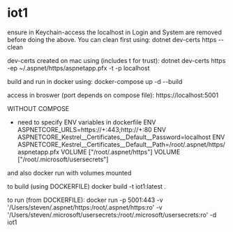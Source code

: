 # iot1

ensure in Keychain-access the localhost in Login and System are removed before doing the above. You can clean first using:
dotnet dev-certs https --clean

dev-certs created on mac using (includes t for trust):
dotnet dev-certs https -ep ~/.aspnet/https/aspnetapp.pfx -t -p localhost

build and run in docker using:
docker-compose up -d --build

access in broswer (port depends on compose file):
https://localhost:5001


WITHOUT COMPOSE
- need to specify ENV variables in dockerfile
ENV ASPNETCORE_URLS=https://+:443;http://+:80
ENV ASPNETCORE_Kestrel__Certificates__Default__Password=localhost
ENV ASPNETCORE_Kestrel__Certificates__Default__Path=/root/.aspnet/https/aspnetapp.pfx
VOLUME ["/root/.aspnet/https"]
VOLUME ["/root/.microsoft/usersecrets"]

and also docker run with volumes mounted

to build (using DOCKERFILE)
docker build -t iot1:latest .

to run (from DOCKERFILE):
docker run  -p 5001:443 -v '/Users/steven/.aspnet/https:/root/.aspnet/https:ro' -v '/Users/steven/.microsoft/usersecrets:/root/.microsoft/usersecrets:ro' -d iot1